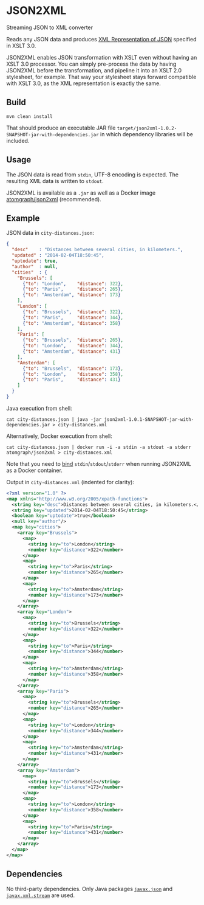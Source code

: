 # JSON2XML
Streaming JSON to XML converter

Reads any JSON data and produces [XML Representation of JSON](https://www.w3.org/TR/xslt-30/#json-to-xml-mapping) specified in XSLT 3.0.

JSON2XML enables JSON transformation with XSLT even without having an XSLT 3.0 processor. You can simply pre-process the data by having JSON2XML before the transformation, and pipeline it into an XSLT 2.0 stylesheet, for example. That way your stylesheet stays forward compatible with XSLT 3.0, as the XML representation is exactly the same.

## Build

    mvn clean install

That should produce an executable JAR file `target/json2xml-1.0.2-SNAPSHOT-jar-with-dependencies.jar` in which dependency libraries will be included.

## Usage

The JSON data is read from `stdin`, UTF-8 encoding is expected. The resulting XML data is written to `stdout`.

JSON2XML is available as a `.jar` as well as a Docker image [atomgraph/json2xml](https://hub.docker.com/r/atomgraph/json2xml) (recommended).

## Example

JSON data in `city-distances.json`:

```json
{
  "desc"    : "Distances between several cities, in kilometers.",
  "updated" : "2014-02-04T18:50:45",
  "uptodate": true,
  "author"  : null,
  "cities"  : {
    "Brussels": [
      {"to": "London",    "distance": 322},
      {"to": "Paris",     "distance": 265},
      {"to": "Amsterdam", "distance": 173}
    ],
    "London": [
      {"to": "Brussels",  "distance": 322},
      {"to": "Paris",     "distance": 344},
      {"to": "Amsterdam", "distance": 358}
    ],
    "Paris": [
      {"to": "Brussels",  "distance": 265},
      {"to": "London",    "distance": 344},
      {"to": "Amsterdam", "distance": 431}
    ],
    "Amsterdam": [
      {"to": "Brussels",  "distance": 173},
      {"to": "London",    "distance": 358},
      {"to": "Paris",     "distance": 431}
    ]
  }
}
```

Java execution from shell:

    cat city-distances.json | java -jar json2xml-1.0.1-SNAPSHOT-jar-with-dependencies.jar > city-distances.xml

Alternatively, Docker execution from shell:

    cat city-distances.json | docker run -i -a stdin -a stdout -a stderr atomgraph/json2xml > city-distances.xml

Note that you need to [bind](https://docs.docker.com/engine/reference/commandline/run/#attach-to-stdinstdoutstderr--a) `stdin`/`stdout`/`stderr` when running JSON2XML as a Docker container.

Output in `city-distances.xml` (indented for clarity):

```xml
<?xml version="1.0" ?>
<map xmlns="http://www.w3.org/2005/xpath-functions">
  <string key="desc">Distances between several cities, in kilometers.</string>
  <string key="updated">2014-02-04T18:50:45</string>
  <boolean key="uptodate">true</boolean>
  <null key="author"/>
  <map key="cities">
    <array key="Brussels">
      <map>
        <string key="to">London</string>
        <number key="distance">322</number>
      </map>
      <map>
        <string key="to">Paris</string>
        <number key="distance">265</number>
      </map>
      <map>
        <string key="to">Amsterdam</string>
        <number key="distance">173</number>
      </map>
    </array>
    <array key="London">
      <map>
        <string key="to">Brussels</string>
        <number key="distance">322</number>
      </map>
      <map>
        <string key="to">Paris</string>
        <number key="distance">344</number>
      </map>
      <map>
        <string key="to">Amsterdam</string>
        <number key="distance">358</number>
      </map>
    </array>
    <array key="Paris">
      <map>
        <string key="to">Brussels</string>
        <number key="distance">265</number>
      </map>
      <map>
        <string key="to">London</string>
        <number key="distance">344</number>
      </map>
      <map>
        <string key="to">Amsterdam</string>
        <number key="distance">431</number>
      </map>
    </array>
    <array key="Amsterdam">
      <map>
        <string key="to">Brussels</string>
        <number key="distance">173</number>
      </map>
      <map>
        <string key="to">London</string>
        <number key="distance">358</number>
      </map>
      <map>
        <string key="to">Paris</string>
        <number key="distance">431</number>
      </map>
    </array>
  </map>
</map>
```

## Dependencies

No third-party dependencies. Only Java packages [`javax.json`](https://docs.oracle.com/javaee/7/api/javax/json/package-summary.html) and [`javax.xml.stream`](https://docs.oracle.com/javase/8/docs/api/index.html?javax/xml/stream/package-summary.html) are used.

